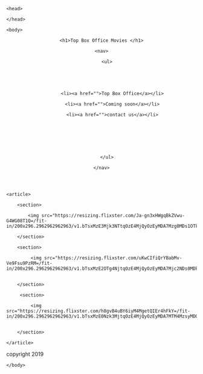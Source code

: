 
<!DOCTYPE html>

<html>

    <head>

<title>Top Box Office Movies</title>

    </head>

    <body>

<header>

    <h1>Top Box Office Movies </h1>

    <nav>

        <ul>

            

        

            <li><a href="">Top Box Office</a></li>

            <li><a href="">Coming soon</a></li>

            <li><a href="">contact us</a></li>



            

            

        </ul>

    </nav>

</header>

<main>

    <article>

        <section>

            <img src="https://resizing.flixster.com/Ja-gn3xHWgqBkZVwu-G4WG08T1Q=/fit-in/200x296.2962962962963/v1.bTsxMzE3Mjk3NTtqOzE4MjQyOzEyMDA7Mzg0MDs1OTk2">

        </section>

        <section>

             <img src="https://resizing.flixster.com/uKwCIfiQrYBabMv-Ve9Fsu9PzRM=/fit-in/200x296.2962962962963/v1.bTsxMzE2OTg4NjtqOzE4MjQyOzEyMDA7Mjc2NDs0MDk2">


        </section>

         <section>

             <img src="https://resizing.flixster.com/h8gvB4uBY6iyM4MgetQIEr4hFkY=/fit-in/200x296.2962962962963/v1.bTsxMzE0Nzk3MjtqOzE4MjQyOzEyMDA7MTM4MzsyMDQ4">


        </section>

    </article>

</main>

<footer>copyright 2019</footer>

    </body>

</html>